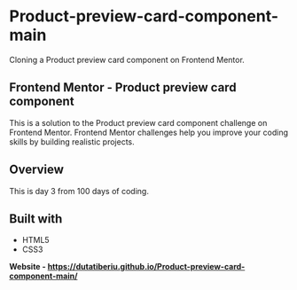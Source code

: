 <h1>Product-preview-card-component-main</h1>
<p>Cloning a Product preview card component on Frontend Mentor.</p>

  <h2>Frontend Mentor - Product preview card component</h2>
<p1>This is a solution to the Product preview card component challenge on Frontend Mentor. Frontend Mentor challenges help you improve your coding skills by building realistic projects.</p1>

<h2>Overview</h2>
<p>This is day 3 from 100 days of coding.</p>


<h2>Built with</h2>
<ul>
  <li>HTML5</li>
  <li>CSS3</li>
</ul>

<strong>Website - https://dutatiberiu.github.io/Product-preview-card-component-main/ </strong>
